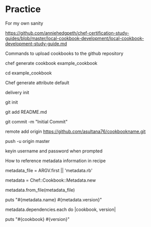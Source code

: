 # Practice
For my own sanity

https://github.com/anniehedgpeth/chef-certification-study-guides/blob/master/local-cookbook-development/local-cookbook-development-study-guide.md

Commands to upload cookbooks to the github repository

chef generate cookbook example_cookbook

cd example_cookbook

Chef generate attribute default

delivery init 

git init

git add README.md

git commit -m "Initial Commit"

remote add origin https://github.com/asultana76/cookbookname.git

push -u origin master

keyin username and password when prompted

How to reference metadata information in recipe

metadata_file = ARGV.first || 'metadata.rb'

metadata = Chef::Cookbook::Metadata.new

metadata.from_file(metadata_file)


puts "#{metadata.name} #{metadata.version}"


metadata.dependencies.each do |cookbook, version|

puts "#{cookbook} #{version}"
